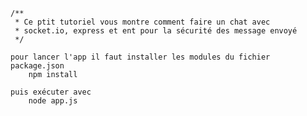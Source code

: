 	/**
	 * Ce ptit tutoriel vous montre comment faire un chat avec 
	 * socket.io, express et ent pour la sécurité des message envoyé
	 */
	
	pour lancer l'app il faut installer les modules du fichier package.json
		npm install

	puis exécuter avec 
		node app.js
